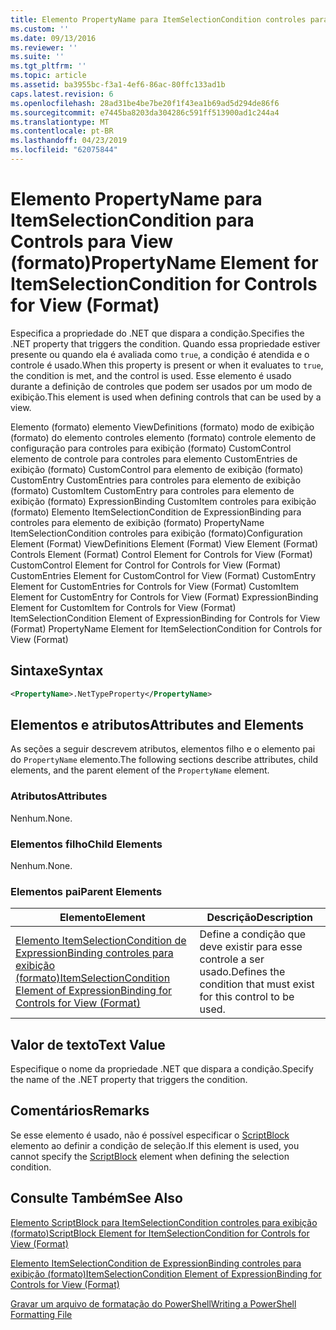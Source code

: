 ```yaml
---
title: Elemento PropertyName para ItemSelectionCondition controles para exibição (formato) | Microsoft Docs
ms.custom: ''
ms.date: 09/13/2016
ms.reviewer: ''
ms.suite: ''
ms.tgt_pltfrm: ''
ms.topic: article
ms.assetid: ba3955bc-f3a1-4ef6-86ac-80ffc133ad1b
caps.latest.revision: 6
ms.openlocfilehash: 28ad31be4be7be20f1f43ea1b69ad5d294de86f6
ms.sourcegitcommit: e7445ba8203da304286c591ff513900ad1c244a4
ms.translationtype: MT
ms.contentlocale: pt-BR
ms.lasthandoff: 04/23/2019
ms.locfileid: "62075844"
---
```

# <a name="propertyname-element-for-itemselectioncondition-for-controls-for-view-format"></a><span data-ttu-id="bcb62-102">Elemento PropertyName para ItemSelectionCondition para Controls para View (formato)</span><span class="sxs-lookup"><span data-stu-id="bcb62-102">PropertyName Element for ItemSelectionCondition for Controls for View (Format)</span></span>

<span data-ttu-id="bcb62-103">Especifica a propriedade do .NET que dispara a condição.</span><span class="sxs-lookup"><span data-stu-id="bcb62-103">Specifies the .NET property that triggers the condition.</span></span> <span data-ttu-id="bcb62-104">Quando essa propriedade estiver presente ou quando ela é avaliada como `true`, a condição é atendida e o controle é usado.</span><span class="sxs-lookup"><span data-stu-id="bcb62-104">When this property is present or when it evaluates to `true`, the condition is met, and the control is used.</span></span> <span data-ttu-id="bcb62-105">Esse elemento é usado durante a definição de controles que podem ser usados por um modo de exibição.</span><span class="sxs-lookup"><span data-stu-id="bcb62-105">This element is used when defining controls that can be used by a view.</span></span>

<span data-ttu-id="bcb62-106">Elemento (formato) elemento ViewDefinitions (formato) modo de exibição (formato) do elemento controles elemento (formato) controle elemento de configuração para controles para exibição (formato) CustomControl elemento de controle para controles para elemento CustomEntries de exibição (formato) CustomControl para elemento de exibição (formato) CustomEntry CustomEntries para controles para elemento de exibição (formato) CustomItem CustomEntry para controles para elemento de exibição (formato) ExpressionBinding CustomItem controles para exibição (formato) Elemento ItemSelectionCondition de ExpressionBinding para controles para elemento de exibição (formato) PropertyName ItemSelectionCondition controles para exibição (formato)</span><span class="sxs-lookup"><span data-stu-id="bcb62-106">Configuration Element (Format) ViewDefinitions Element (Format) View Element (Format) Controls Element (Format) Control Element for Controls for View (Format) CustomControl Element for Control for Controls for View (Format) CustomEntries Element for CustomControl for View (Format) CustomEntry Element for CustomEntries for Controls for View (Format) CustomItem Element for CustomEntry for Controls for View (Format) ExpressionBinding Element for CustomItem for Controls for View (Format) ItemSelectionCondition Element of ExpressionBinding for Controls for View (Format) PropertyName Element for ItemSelectionCondition for Controls for View (Format)</span></span>

## <a name="syntax"></a><span data-ttu-id="bcb62-107">Sintaxe</span><span class="sxs-lookup"><span data-stu-id="bcb62-107">Syntax</span></span>

```xml
<PropertyName>.NetTypeProperty</PropertyName>
```

## <a name="attributes-and-elements"></a><span data-ttu-id="bcb62-108">Elementos e atributos</span><span class="sxs-lookup"><span data-stu-id="bcb62-108">Attributes and Elements</span></span>

<span data-ttu-id="bcb62-109">As seções a seguir descrevem atributos, elementos filho e o elemento pai do `PropertyName` elemento.</span><span class="sxs-lookup"><span data-stu-id="bcb62-109">The following sections describe attributes, child elements, and the parent element of the `PropertyName` element.</span></span>

### <a name="attributes"></a><span data-ttu-id="bcb62-110">Atributos</span><span class="sxs-lookup"><span data-stu-id="bcb62-110">Attributes</span></span>

<span data-ttu-id="bcb62-111">Nenhum.</span><span class="sxs-lookup"><span data-stu-id="bcb62-111">None.</span></span>

### <a name="child-elements"></a><span data-ttu-id="bcb62-112">Elementos filho</span><span class="sxs-lookup"><span data-stu-id="bcb62-112">Child Elements</span></span>

<span data-ttu-id="bcb62-113">Nenhum.</span><span class="sxs-lookup"><span data-stu-id="bcb62-113">None.</span></span>

### <a name="parent-elements"></a><span data-ttu-id="bcb62-114">Elementos pai</span><span class="sxs-lookup"><span data-stu-id="bcb62-114">Parent Elements</span></span>

|<span data-ttu-id="bcb62-115">Elemento</span><span class="sxs-lookup"><span data-stu-id="bcb62-115">Element</span></span>|<span data-ttu-id="bcb62-116">Descrição</span><span class="sxs-lookup"><span data-stu-id="bcb62-116">Description</span></span>|
|-------------|-----------------|
|[<span data-ttu-id="bcb62-117">Elemento ItemSelectionCondition de ExpressionBinding controles para exibição (formato)</span><span class="sxs-lookup"><span data-stu-id="bcb62-117">ItemSelectionCondition Element of ExpressionBinding for Controls for View (Format)</span></span>](./itemselectioncondition-element-for-expressionbinding-for-controls-for-view-format.md)|<span data-ttu-id="bcb62-118">Define a condição que deve existir para esse controle a ser usado.</span><span class="sxs-lookup"><span data-stu-id="bcb62-118">Defines the condition that must exist for this control to be used.</span></span>|

## <a name="text-value"></a><span data-ttu-id="bcb62-119">Valor de texto</span><span class="sxs-lookup"><span data-stu-id="bcb62-119">Text Value</span></span>

<span data-ttu-id="bcb62-120">Especifique o nome da propriedade .NET que dispara a condição.</span><span class="sxs-lookup"><span data-stu-id="bcb62-120">Specify the name of the .NET property that triggers the condition.</span></span>

## <a name="remarks"></a><span data-ttu-id="bcb62-121">Comentários</span><span class="sxs-lookup"><span data-stu-id="bcb62-121">Remarks</span></span>

<span data-ttu-id="bcb62-122">Se esse elemento é usado, não é possível especificar o [ScriptBlock](./scriptblock-element-for-itemselectioncondition-for-controls-for-view-format.md) elemento ao definir a condição de seleção.</span><span class="sxs-lookup"><span data-stu-id="bcb62-122">If this element is used, you cannot specify the [ScriptBlock](./scriptblock-element-for-itemselectioncondition-for-controls-for-view-format.md) element when defining the selection condition.</span></span>

## <a name="see-also"></a><span data-ttu-id="bcb62-123">Consulte Também</span><span class="sxs-lookup"><span data-stu-id="bcb62-123">See Also</span></span>

[<span data-ttu-id="bcb62-124">Elemento ScriptBlock para ItemSelectionCondition controles para exibição (formato)</span><span class="sxs-lookup"><span data-stu-id="bcb62-124">ScriptBlock Element for ItemSelectionCondition for Controls for View (Format)</span></span>](./scriptblock-element-for-itemselectioncondition-for-controls-for-view-format.md)

[<span data-ttu-id="bcb62-125">Elemento ItemSelectionCondition de ExpressionBinding controles para exibição (formato)</span><span class="sxs-lookup"><span data-stu-id="bcb62-125">ItemSelectionCondition Element of ExpressionBinding for Controls for View (Format)</span></span>](./itemselectioncondition-element-for-expressionbinding-for-controls-for-view-format.md)

[<span data-ttu-id="bcb62-126">Gravar um arquivo de formatação do PowerShell</span><span class="sxs-lookup"><span data-stu-id="bcb62-126">Writing a PowerShell Formatting File</span></span>](./writing-a-powershell-formatting-file.md)
